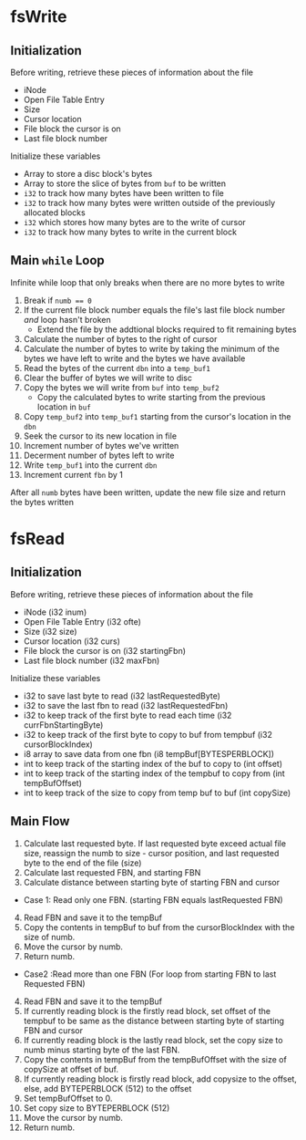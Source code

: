 # fsWrite

## Initialization
Before writing, retrieve these pieces of information about the file
* iNode
* Open File Table Entry
* Size
* Cursor location
* File block the cursor is on
* Last file block number

Initialize these variables
* Array to store a disc block's bytes
* Array to store the slice of bytes from `buf` to be written
* `i32` to track how many bytes have been written to file
* `i32` to track how many bytes were written outside of the previously allocated blocks
* `i32` which stores how many bytes are to the write of cursor
* `i32` to track how many bytes to write in the current block

## Main `while` Loop
Infinite while loop that only breaks when there are no more bytes to write

1. Break if `numb == 0`
2. If the current file block number equals the file's last file block number *and* loop hasn't broken
   * Extend the file by the addtional blocks required to fit remaining bytes
3. Calculate the number of bytes to the right of cursor
4. Calculate the number of bytes to write by taking the minimum of the bytes
   we have left to write and the bytes we have available
5. Read the bytes of the current `dbn` into a `temp_buf1`
6. Clear the buffer of bytes we will write to disc
7. Copy the bytes we will write from `buf` into  `temp_buf2`
   * Copy the calculated bytes to write starting from the previous location in `buf`
8. Copy `temp_buf2` into `temp_buf1` starting from the cursor's location in the `dbn`
9. Seek the cursor to its new location in file
10. Increment number of bytes we've written
11. Decerment number of bytes left to write
12. Write `temp_buf1` into the current `dbn`
13. Increment current `fbn` by 1

After all `numb` bytes have been written, update the new file size and return the bytes written


# fsRead
## Initialization
Before writing, retrieve these pieces of information about the file
* iNode (i32 inum)
* Open File Table Entry (i32 ofte)
* Size (i32 size)
* Cursor location (i32 curs)
* File block the cursor is on (i32 startingFbn)
* Last file block number (i32 maxFbn)

Initialize these variables
* i32 to save last byte to read (i32 lastRequestedByte)
* i32 to save the last fbn to read (i32 lastRequestedFbn)
* i32 to keep track of the first byte to read each time (i32 currFbnStartingByte)
* i32 to keep track of the first byte to copy to buf from tempbuf (i32 cursorBlockIndex)
* i8 array to save data from one fbn (i8 tempBuf[BYTESPERBLOCK])
* int to keep track of the starting index of the buf to copy to (int offset)
* int to keep track of the starting index of the tempbuf to copy from  (int tempBufOffset)
* int to keep track of the size to copy from temp buf to buf (int copySize)

## Main Flow

1. Calculate last requested byte. If last requested byte exceed actual file size, reassign the numb to size - cursor position, and last requested byte to the end of the file (size)
2. Calculate last requested FBN, and starting FBN
3. Calculate distance between starting byte of starting FBN and cursor 

* Case 1: Read only one FBN. (starting FBN equals lastRequested FBN) 
4. Read FBN and save it to the tempBuf
5. Copy the contents in tempBuf to buf from the cursorBlockIndex with the size of numb.
6. Move the cursor by numb.
7. Return numb.  

* Case2 :Read more than one FBN (For loop from starting FBN to last Requested FBN)
4. Read FBN and save it to the tempBuf
5. If currently reading block is the firstly read block, set offset of the tempbuf to be same as the distance between starting byte of starting FBN and cursor 
6. If currently reading block is the lastly read block, set the copy size to numb minus starting byte of the last FBN.
7. Copy the contents in tempBuf from the tempBufOffset with the size of copySize at offset of buf.
8. If currently reading block is firstly read block, add copysize to the offset, else, add BYTEPERBLOCK (512) to the offset
9. Set tempBufOffset to 0.
10. Set copy size to BYTEPERBLOCK (512)
11. Move the cursor by numb.
12. Return numb.  
